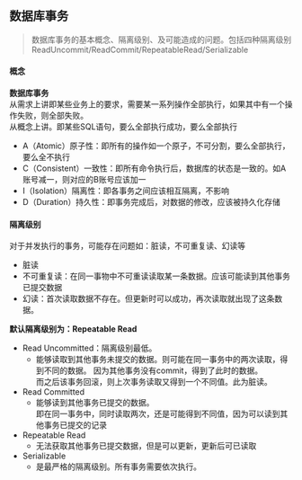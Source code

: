 <!--
http://attach.bbs.miui.com/forum/201305/24/123936nq3qmi7a3qjx2o3i.jpg
数据库事务
数据库事务的基本概念、隔离级别、及可能造成的问题。包括四种隔离级别ReadUncommit、ReadCommit、RepeatableRead、Serializable
从需求上讲即某些业务上的要求，需要某一系列操作全部执行，如果其中有一个操作失败，则全部失败。  从概念上讲。即某些SQL语句，要么全部执行成功，要么全部执行。* A（Atomic）原子性：即所有的操作如一个原子，不可分割，要么全部执行，要么全不执行
-->

## 数据库事务

> 数据库事务的基本概念、隔离级别、及可能造成的问题。包括四种隔离级别ReadUncommit/ReadCommit/RepeatableRead/Serializable

#### 概念
**数据库事务**  
从需求上讲即某些业务上的要求，需要某一系列操作全部执行，如果其中有一个操作失败，则全部失败。  
从概念上讲。即某些SQL语句，要么全部执行成功，要么全部执行

* A（Atomic）原子性：即所有的操作如一个原子，不可分割，要么全部执行，要么全不执行
* C（Consistent）一致性：即所有命令执行后，数据库的状态是一致的。如A账号减一，则对应的B账号应该加一
* I（Isolation）隔离性：即各事务之间应该相互隔离，不影响
* D（Duration）持久性：即事务完成后，对数据的修改，应该被持久化存储

#### 隔离级别
对于并发执行的事务，可能存在问题如：脏读，不可重复读、幻读等
* 脏读
* 不可重复读：在同一事物中不可重读读取某一条数据。应该可能读到其他事务已提交数据
* 幻读：首次读取数据不存在。但更新时可以成功，再次读取就出现了这条数据。

**默认隔离级别为：Repeatable Read**  
* Read Uncommitted：隔离级别最低。
    * 能够读取到其他事务未提交的数据。则可能在同一事务中的两次读取，得到不同的数据。
    因为其他事务没有commit，得到了此时的数据。  
    而之后该事务回滚，则上次事务读取又得到一个不同值。此为脏读。
* Read Committed
    * 能够读到其他事务已提交的数据。  
    即在同一事务中，同时读取两次，还是可能得到不同值，因为可以读到其他事务已提交的记录
* Repeatable Read
    * 无法获取其他事务已提交数据，但是可以更新，更新后可已读取
* Serializable
    * 是最严格的隔离级别。所有事务需要依次执行。
    
